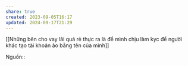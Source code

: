 ```yaml
---
share: true
created: 2023-09-05T16:17
updated: 2024-09-17T21:29
---
```

[[Những bên cho vay lãi quá rẻ thực ra là để mình chịu làm kyc để người khác tạo tài khoản ảo bằng tên của mình]] 

Nguồn:: 
